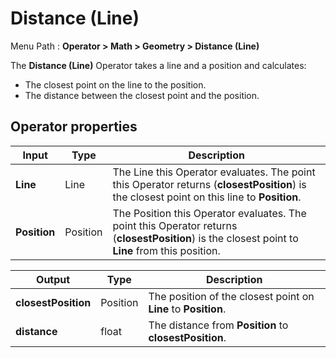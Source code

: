 # Distance (Line)

Menu Path : **Operator > Math > Geometry > Distance (Line)**

The **Distance (Line)** Operator takes a line and a position and calculates:

* The closest point on the line to the position.
* The distance between the closest point and the position.

## Operator properties

| **Input**    | **Type** | **Description**                                              |
| ------------ | -------- | ------------------------------------------------------------ |
| **Line**     | Line     | The Line this Operator evaluates. The point this Operator returns (**closestPosition**) is the closest point on this line to **Position**. |
| **Position** | Position | The Position this Operator evaluates. The point this Operator returns (**closestPosition**) is the closest point to **Line** from this position. |

| **Output**          | **Type** | **Description**                                              |
| ------------------- | -------- | ------------------------------------------------------------ |
| **closestPosition** | Position | The position of the closest point on **Line** to **Position**. |
| **distance**        | float    | The distance from **Position** to **closestPosition**.       |